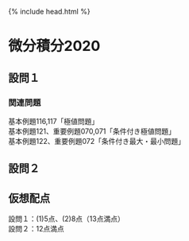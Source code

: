 {% include head.html %}

# 微分積分2020
## 設問１
### 関連問題
基本例題116,117「極値問題」  
基本例題121、重要例題070,071「条件付き極値問題」  
基本例題122、重要例題072「条件付き最大・最小問題」

## 設問２

## 仮想配点
設問１：(1)5点、(2)8点（13点満点）  
設問２：12点満点